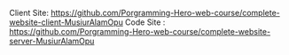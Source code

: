 Client Site: https://github.com/Porgramming-Hero-web-course/complete-website-client-MusiurAlamOpu
Code Site  : https://github.com/Porgramming-Hero-web-course/complete-website-server-MusiurAlamOpu  